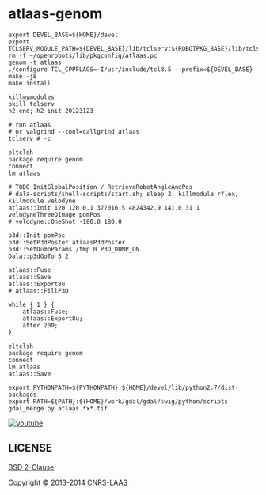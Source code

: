 atlaas-genom
============

```
export DEVEL_BASE=${HOME}/devel
export TCLSERV_MODULE_PATH=${DEVEL_BASE}/lib/tclserv:${ROBOTPKG_BASE}/lib/tclserv
rm -f ~/openrobots/lib/pkgconfig/atlaas.pc
genom -t atlaas
./configure TCL_CPPFLAGS=-I/usr/include/tcl8.5 --prefix=${DEVEL_BASE}
make -j8
make install

killmymodules
pkill tclserv
h2 end; h2 init 20123123

# run atlaas
# or valgrind --tool=callgrind atlaas
tclserv # -c

eltclsh
package require genom
connect
lm atlaas

# TODO InitGlobalPosition / RetrieveRobotAngleAndPos
# dala-scripts/shell-scripts/start.sh; sleep 2; killmodule rflex; killmodule velodyne
atlaas::Init 120 120 0.1 377016.5 4824342.9 141.0 31 1 velodyneThreeDImage pomPos
# velodyne::OneShot -180.0 180.0

p3d::Init pomPos
p3d::SetP3dPoster atlaasP3dPoster
p3d::SetDumpParams /tmp 0 P3D_DUMP_ON
Dala::p3dGoTo 5 2

atlaas::Fuse
atlaas::Save
atlaas::Export8u
# atlaas::FillP3D

while { 1 } {
    atlaas::Fuse;
    atlaas::Export8u;
    after 200;
}

eltclsh
package require genom
connect
lm atlaas
atlaas::Save

export PYTHONPATH=${PYTHONPATH}:${HOME}/devel/lib/python2.7/dist-packages
export PATH=${PATH}:${HOME}/work/gdal/gdal/swig/python/scripts
gdal_merge.py atlaas.*x*.tif

```

[![youtube](https://i2.ytimg.com/vi/k1-6gbYnmMU/sddefault.jpg "youtube")](http://youtube.com/embed/k1-6gbYnmMU?rel=0)


LICENSE
-------

[BSD 2-Clause](http://opensource.org/licenses/BSD-2-Clause)

Copyright © 2013-2014 CNRS-LAAS
